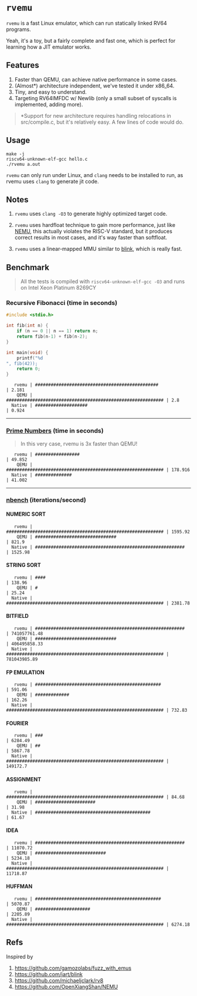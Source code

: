# `rvemu`

`rvemu` is a fast Linux emulator, which can run statically linked RV64 programs.

Yeah, it's a toy, but a fairly complete and fast one, which is perfect for learning how a JIT emulator works.

## Features

1. Faster than QEMU, can achieve native performance in some cases.
2. (Almost*) architecture independent, we've tested it under x86_64.
3. Tiny, and easy to understand.
4. Targeting RV64IMFDC w/ Newlib (only a small subset of syscalls is implemented, adding more).

> *Support for new architecture requires handling relocations in src/compile.c, but it's relatively easy. A few lines of code would do.

## Usage

```
make -j
riscv64-unknown-elf-gcc hello.c
./rvemu a.out
```

`rvemu` can only run under Linux, and `clang` needs to be installed to run, as rvemu uses `clang` to generate jit code.

## Notes

1. `rvemu` uses `clang -O3` to generate highly optimized target code.

2. `rvemu` uses hardfloat technique to gain more performance, just like [NEMU](https://github.com/OpenXiangShan/NEMU), this actually violates the RISC-V standard, but it produces correct results in most cases, and it's way faster than softfloat.

3. `rvemu` uses a linear-mapped MMU similar to [blink](https://github.com/jart/blink), which is really fast.


## Benchmark

> All the tests is compiled with `riscv64-unknown-elf-gcc -O3` and runs on Intel Xeon Platinum 8269CY

### Recursive Fibonacci (time in seconds)
```c
#include <stdio.h>

int fib(int n) {
    if (n == 0 || n == 1) return n;
    return fib(n-1) + fib(n-2);
}

int main(void) {
    printf("%d
", fib(42));
    return 0;
}
```

```
   rvemu | ###############################################              | 2.181
    QEMU | ############################################################ | 2.8
  Native | ####################                                         | 0.924
```

---

### [Prime Numbers](https://github.com/tsoding/prime-benchmark/blob/master/prime.c) (time in seconds)

> In this very case, rvemu is 3x faster than QEMU!

```
   rvemu | #################                                            | 49.852
    QEMU | ############################################################ | 178.916
  Native | ##############                                               | 41.002
```

---




### [nbench](https://github.com/nfinit/ansibench/tree/master/nbench) (iterations/second)


#### NUMERIC SORT

```
   rvemu | ############################################################ | 1595.92
    QEMU | ###############################                              | 821.9
  Native | #########################################################    | 1525.98
```

#### STRING SORT

```
   rvemu | ####                                                         | 138.96
    QEMU | #                                                            | 25.24
  Native | ############################################################ | 2381.78
```

#### BITFIELD

```
   rvemu | #########################################################    | 741057761.48
    QEMU | ###############################                              | 406495858.33
  Native | ############################################################ | 781043985.89
```

#### FP EMULATION

```
   rvemu | ################################################             | 591.06
    QEMU | #############                                                | 162.26
  Native | ############################################################ | 732.83
```

#### FOURIER

```
   rvemu | ###                                                          | 6284.49
    QEMU | ##                                                           | 5867.78
  Native | ############################################################ | 149172.7
```

#### ASSIGNMENT

```
   rvemu | ############################################################ | 84.68
    QEMU | #######################                                      | 31.98
  Native | ############################################                 | 61.67
```

#### IDEA

```
   rvemu | #########################################################    | 11070.72
    QEMU | ###########################                                  | 5234.18
  Native | ############################################################ | 11718.87
```

#### HUFFMAN

```
   rvemu | ################################################             | 5070.87
    QEMU | #####################                                        | 2205.89
  Native | ############################################################ | 6274.18
```

## Refs

Inspired by

1. https://github.com/gamozolabs/fuzz_with_emus
2. https://github.com/jart/blink
3. https://github.com/michaeljclark/rv8
4. https://github.com/OpenXiangShan/NEMU
